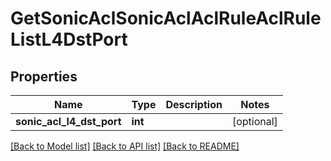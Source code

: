# GetSonicAclSonicAclAclRuleAclRuleListL4DstPort

## Properties
Name | Type | Description | Notes
------------ | ------------- | ------------- | -------------
**sonic_acl_l4_dst_port** | **int** |  | [optional] 

[[Back to Model list]](../README.md#documentation-for-models) [[Back to API list]](../README.md#documentation-for-api-endpoints) [[Back to README]](../README.md)


